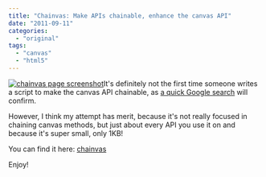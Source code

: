 ```yaml
---
title: "Chainvas: Make APIs chainable, enhance the canvas API"
date: "2011-09-11"
categories:
  - "original"
tags:
  - "canvas"
  - "html5"
---
```


[![](images/chainvas-300x228.png "chainvas page screenshot")](images/chainvas.png)It's definitely not the first time someone writes a script to make the canvas API chainable, as [a quick Google search](http://www.google.com/search?sourceid=chrome&ie=UTF-8&q=chainable+canvas) will confirm.

However, I think my attempt has merit, because it's not really focused in chaining canvas methods, but just about every API you use it on and because it's super small, only 1KB!

You can find it here: [chainvas](http://lea.verou.me/chainvas/)

Enjoy!
